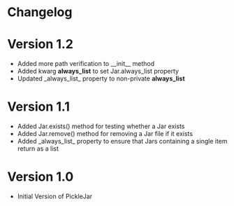 # Changelog

# Version 1.2
 * Added more path verification to \_\_init__ method
 * Added kwarg **always_list** to set Jar.always_list property
 * Updated \_always_list_ property to non-private **always_list**

# Version 1.1
 * Added Jar.exists() method for testing whether a Jar exists
 * Added Jar.remove() method for removing a Jar file if it exists
 * Added \_always_list_ property to ensure that Jars containing a single item return as a list

# Version 1.0
 * Initial Version of PickleJar
